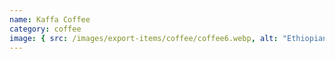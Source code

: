 ```yaml
---
name: Kaffa Coffee
category: coffee
image: { src: /images/export-items/coffee/coffee6.webp, alt: "Ethiopian coffee" }
---
```

